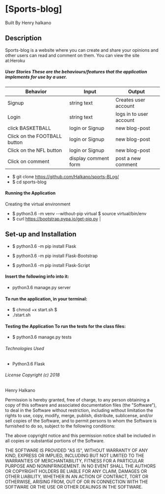 # [Sports-blog]
Built By Henry halkano

## Description

Sports-blog is a website where you can create and share your opinions and other users can read and comment on them.
You can view the site at:Heroku

##### User Stories These are the behaviours/features that the application implements for use by a user.


| Behavior            | Input                         | Output                        |
| ------------------- | ----------------------------- | ----------------------------- |
| Signup | string text | Creates user account |
| Login | string text | logs in to user account |
| click BASKETBALL  | login or Signup | new blog-post |
| Click on the FOOTBALL button | login or Signup  | new blog-post |
| Click on the NFL button |login or Signup |new blog-post |
| Click on comment  | display comment form | post a new comment | |Click on READMORE  | Display more view|....|




- $ git clone https://github.com/Halkano/sports-BLog/
- $ cd sports-blog

#### Running the Application
Creating the virtual environment

- $ python3.6 -m venv --without-pip virtual $
source virtual/bin/env
- $ curl https://bootstrap.pypa.io/get-pip.py |

## Set-up and Installation

- $ python3.6 -m pip install Flask

- $ python3.6 -m pip install Flask-Bootstrap

- $ python3.6 -m pip install Flask-Script

#### Insert the following info into it:
- python3.6 manage.py server

#### To run the application, in your terminal:
- $ chmod +x start.sh $
- ./start.sh

#### Testing the Application To run the tests for the class files:
- $ python3.6 manage.py tests

###### Technologies Used
- Python3.6 Flask

###### License Copyright (c) 2018
Henry Halkano

Permission is hereby granted, free of charge, to any person obtaining a copy of this software and associated documentation files (the "Software"), to deal in the Software without restriction, including without limitation the rights to use, copy, modify, merge, publish, distribute, sublicense, and/or sell copies of the Software, and to permit persons to whom the Software is furnished to do so, subject to the following conditions:

The above copyright notice and this permission notice shall be included in all copies or substantial portions of the Software.

THE SOFTWARE IS PROVIDED "AS IS", WITHOUT WARRANTY OF ANY KIND, EXPRESS OR IMPLIED, INCLUDING BUT NOT LIMITED TO THE WARRANTIES OF MERCHANTABILITY, FITNESS FOR A PARTICULAR PURPOSE AND NONINFRINGEMENT. IN NO EVENT SHALL THE AUTHORS OR COPYRIGHT HOLDERS BE LIABLE FOR ANY CLAIM, DAMAGES OR OTHER LIABILITY, WHETHER IN AN ACTION OF CONTRACT, TORT OR OTHERWISE, ARISING FROM, OUT OF OR IN CONNECTION WITH THE SOFTWARE OR THE USE OR OTHER DEALINGS IN THE SOFTWARE.
